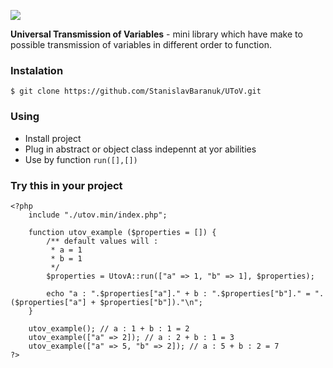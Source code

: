 ![](https://img.shields.io/badge/version-0.0.1-green.svg)

**Universal Transmission of Variables** - 
mini library which have make to possible transmission of variables in different order to function.

### Instalation
`$ git clone https://github.com/StanislavBaranuk/UToV.git`

### Using
- Install project
- Plug in abstract or object class indepennt at yor abilities
- Use by function `run([],[])`

### Try this in your project

    <?php
        include "./utov.min/index.php";
        
        function utov_example ($properties = []) {
            /** default values will :
             * a = 1
             * b = 1
             */
            $properties = UtovA::run(["a" => 1, "b" => 1], $properties);
        
            echo "a : ".$properties["a"]." + b : ".$properties["b"]." = ".($properties["a"] + $properties["b"])."\n";
        }
        
        utov_example(); // a : 1 + b : 1 = 2
        utov_example(["a" => 2]); // a : 2 + b : 1 = 3
        utov_example(["a" => 5, "b" => 2]); // a : 5 + b : 2 = 7
    ?>
    